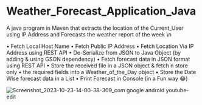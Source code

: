 # Weather_Forecast_Application_Java
A java program in Maven that extracts the location of the Current_User using IP Address and Forecasts the weather report of the week \n

• Fetch Local Host Name 
• Fetch Public IP Address 
• Fetch Location Via IP Address using REST API 
• De-Serialize from JSON to Java Object (by adding & using GSON dependency) 
• Fetch forecast data in JSON format using REST API 
• Store the received file in a JSON object & fetch n store only 
• the required fields into a Weather_of_the_Day object 
• Store the Date Wise forecast data in a List 
• Print Forecast in Console (in a Fun way 😂)


![Screenshot_2023-10-23-14-00-38-309_com google android youtube-edit](https://github.com/DebopamParam/Weather_Forecast_Application_Java/assets/116789128/184b4edc-a644-486d-9bf1-04f9ae9dc2bf)
